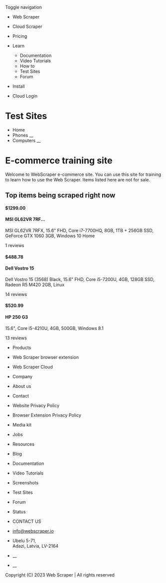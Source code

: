 Toggle navigation

  * Web Scraper

  * Cloud Scraper

  * Pricing

  * Learn

    * Documentation
    * Video Tutorials
    * How to
    * Test Sites
    * Forum
  * Install
  * Cloud Login

# Test Sites

  * Home
  * Phones __
  * Computers __

# E-commerce training site

Welcome to WebScraper e-commerce site. You can use this site for training to
learn how to use the Web Scraper. Items listed here are not for sale.

## Top items being scraped right now

#### $1299.00

####  MSI GL62VR 7RF...

MSI GL62VR 7RFX, 15.6" FHD, Core i7-7700HQ, 8GB, 1TB + 256GB SSD, GeForce GTX
1060 3GB, Windows 10 Home

1 reviews

#### $488.78

####  Dell Vostro 15

Dell Vostro 15 (3568) Black, 15.6" FHD, Core i5-7200U, 4GB, 128GB SSD, Radeon
R5 M420 2GB, Linux

14 reviews

#### $520.99

####  HP 250 G3

15.6", Core i5-4210U, 4GB, 500GB, Windows 8.1

13 reviews

  * Products

  * Web Scraper browser extension
  * Web Scraper Cloud

  * Company

  * About us
  * Contact
  * Website Privacy Policy
  * Browser Extension Privacy Policy
  * Media kit
  * Jobs

  * Resources

  * Blog
  * Documentation
  * Video Tutorials
  * Screenshots
  * Test Sites
  * Forum
  * Status

  * CONTACT US

  * info@webscraper.io
  * Ubelu 5-71,  
Adazi, Latvia, LV-2164

  * __
  * __

Copyright (C) 2023 Web Scraper | All rights reserved


